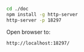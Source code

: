 

```sh
cd ./doc
npm install -g http-server
http-server -p 18297
```

Open browser to:

```
http://localhost:18297/
```
